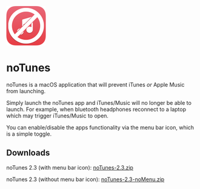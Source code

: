 ![noTunes Logo](/screenshots/app-icon.png)

# noTunes

noTunes is a macOS application that will prevent iTunes _or_ Apple Music from launching.

Simply launch the noTunes app and iTunes/Music will no longer be able to launch. For example, when bluetooth headphones reconnect to a laptop which may trigger iTunes/Music to open.

You can enable/disable the apps functionality via the menu bar icon, which is a simple toggle.

## Downloads

noTunes 2.3 (with menu bar icon): [noTunes-2.3.zip](https://github.com/tombonez/noTunes/releases/download/v2.3/noTunes-2.3.zip)

noTunes 2.3 (without menu bar icon): [noTunes-2.3-noMenu.zip](https://github.com/tombonez/noTunes/releases/download/v2.3/noTunes-2.3-noMenu.zip)
